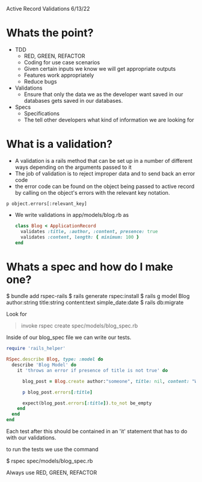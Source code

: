 Active Record Validations 6/13/22


# Whats the point? 
  - TDD 
    - RED, GREEN, REFACTOR
    - Coding for use case scenarios
    - Given certain inputs we know we will get appropriate outputs
    - Features work appropriately 
    - Reduce bugs
  - Validations
    - Ensure that only the data we as the developer want saved in our databases gets saved in our databases. 
  - Specs
    - Specifications
    - The tell other developers what kind of information we are looking for
    
# What is a validation? 
  - A validation is a rails method that can be set up in  a number of different ways depending on the arguments passed to it
  - The job of validation is to reject improper data and to send back an error code 
  - the error code can be found on the object being passed to active record by calling on the object's errors with the relevant key notation.  
   
   `p object.errors[:relevant_key]`

  - We write validations in app/models/blog.rb as

    ```ruby
    class Blog < ApplicationRecord
      validates :title, :author, :content, presence: true  
      validates :content, length: { minimum: 100 }
    end
    ```



# Whats a spec and how do I make one? 
 $ bundle add rspec-rails
 $ rails generate rspec:install
 $ rails g model Blog author:string title:string content:text simple_date:date
 $ rails db:migrate     

  Look for 
  > invoke rspec
  > create spec/models/blog_spec.rb

  Inside of our blog_spec file we can write our tests. 

```ruby
require 'rails_helper'

RSpec.describe Blog, type: :model do
  describe 'Blog Model' do
    it 'throws an error if presence of title is not true' do

      blog_post = Blog.create author:"someone", title: nil, content: "Whoa I can't believe it's not butter"

      p blog_post.errors[:title]

      expect(blog_post.errors[:title]).to_not be_empty
    end
  end
end
```

Each test after this should be contained in an 'it' statement that has to do with our validations. 

to run the tests we use the command

 $ rspec spec/models/blog_spec.rb 

 Always use RED, GREEN, REFACTOR